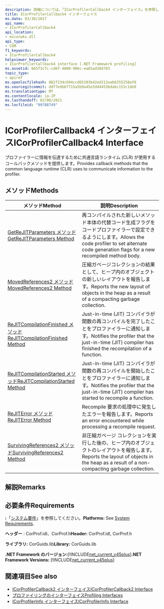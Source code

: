 ```yaml
---
description: 詳細については、「ICorProfilerCallback4 インターフェイス」を参照してください。
title: ICorProfilerCallback4 インターフェイス
ms.date: 03/30/2017
api_name:
- ICorProfilerCallback4
api_location:
- mscorwks.dll
api_type:
- COM
f1_keywords:
- ICorProfilerCallback4
helpviewer_keywords:
- ICorProfilerCallback4 interface [.NET Framework profiling]
ms.assetid: 665f3cfc-cd6f-4880-906c-ea65ad384783
topic_type:
- apiref
ms.openlocfilehash: 882f234cb94ccd65203b42ed213aab6355250af8
ms.sourcegitcommit: ddf7edb67715a5b9a45e3dd44536dabc153c1de0
ms.translationtype: MT
ms.contentlocale: ja-JP
ms.lasthandoff: 02/06/2021
ms.locfileid: "99788749"
---
```

# <a name="icorprofilercallback4-interface"></a><span data-ttu-id="20b52-103">ICorProfilerCallback4 インターフェイス</span><span class="sxs-lookup"><span data-stu-id="20b52-103">ICorProfilerCallback4 Interface</span></span>

<span data-ttu-id="20b52-104">プロファイラーに情報を伝達するために共通言語ランタイム (CLR) が使用するコールバックメソッドを提供します。</span><span class="sxs-lookup"><span data-stu-id="20b52-104">Provides callback methods that the common language runtime (CLR) uses to communicate information to the profiler.</span></span>  
  
## <a name="methods"></a><span data-ttu-id="20b52-105">メソッド</span><span class="sxs-lookup"><span data-stu-id="20b52-105">Methods</span></span>  
  
|<span data-ttu-id="20b52-106">メソッド</span><span class="sxs-lookup"><span data-stu-id="20b52-106">Method</span></span>|<span data-ttu-id="20b52-107">説明</span><span class="sxs-lookup"><span data-stu-id="20b52-107">Description</span></span>|  
|------------|-----------------|  
|[<span data-ttu-id="20b52-108">GetReJITParameters メソッド</span><span class="sxs-lookup"><span data-stu-id="20b52-108">GetReJITParameters Method</span></span>](icorprofilercallback4-getrejitparameters-method.md)|<span data-ttu-id="20b52-109">再コンパイルされた新しいメソッド本体の代替コード生成フラグをコードプロファイラーで設定できるようにします。</span><span class="sxs-lookup"><span data-stu-id="20b52-109">Allows the code profiler to set alternate code generation flags for a new recompiled method body.</span></span>|  
|[<span data-ttu-id="20b52-110">MovedReferences2 メソッド</span><span class="sxs-lookup"><span data-stu-id="20b52-110">MovedReferences2 Method</span></span>](icorprofilercallback4-movedreferences2-method.md)|<span data-ttu-id="20b52-111">圧縮ガベージコレクションの結果として、ヒープ内のオブジェクトの新しいレイアウトを報告します。</span><span class="sxs-lookup"><span data-stu-id="20b52-111">Reports the new layout of objects in the heap as a result of a compacting garbage collection.</span></span>|  
|[<span data-ttu-id="20b52-112">ReJITCompilationFinished メソッド</span><span class="sxs-lookup"><span data-stu-id="20b52-112">ReJITCompilationFinished Method</span></span>](icorprofilercallback4-rejitcompilationfinished-method.md)|<span data-ttu-id="20b52-113">Just-in-time (JIT) コンパイラが関数の再コンパイルを完了したことをプロファイラーに通知します。</span><span class="sxs-lookup"><span data-stu-id="20b52-113">Notifies the profiler that the just-in-time (JIT) compiler has finished the recompilation of a function.</span></span>|  
|[<span data-ttu-id="20b52-114">ReJITCompilationStarted メソッド</span><span class="sxs-lookup"><span data-stu-id="20b52-114">ReJITCompilationStarted Method</span></span>](icorprofilercallback4-rejitcompilationstarted-method.md)|<span data-ttu-id="20b52-115">Just-in-time (JIT) コンパイラが関数の再コンパイルを開始したことをプロファイラーに通知します。</span><span class="sxs-lookup"><span data-stu-id="20b52-115">Notifies the profiler that the just-in-time (JIT) compiler has started to recompile a function.</span></span>|  
|[<span data-ttu-id="20b52-116">ReJITError メソッド</span><span class="sxs-lookup"><span data-stu-id="20b52-116">ReJITError Method</span></span>](icorprofilercallback4-rejiterror-method.md)|<span data-ttu-id="20b52-117">Recompile 要求の処理中に発生したエラーを報告します。</span><span class="sxs-lookup"><span data-stu-id="20b52-117">Reports an error encountered while processing a recompile request.</span></span>|  
|[<span data-ttu-id="20b52-118">SurvivingReferences2 メソッド</span><span class="sxs-lookup"><span data-stu-id="20b52-118">SurvivingReferences2 Method</span></span>](icorprofilercallback4-survivingreferences2-method.md)|<span data-ttu-id="20b52-119">非圧縮ガベージ コレクションを実行した後の、ヒープ内のオブジェクトのレイアウトを報告します。</span><span class="sxs-lookup"><span data-stu-id="20b52-119">Reports the layout of objects in the heap as a result of a non-compacting garbage collection.</span></span>|  
  
## <a name="remarks"></a><span data-ttu-id="20b52-120">解説</span><span class="sxs-lookup"><span data-stu-id="20b52-120">Remarks</span></span>  
  
## <a name="requirements"></a><span data-ttu-id="20b52-121">必要条件</span><span class="sxs-lookup"><span data-stu-id="20b52-121">Requirements</span></span>  

 <span data-ttu-id="20b52-122">**:**「[システム要件](../../get-started/system-requirements.md)」を参照してください。</span><span class="sxs-lookup"><span data-stu-id="20b52-122">**Platforms:** See [System Requirements](../../get-started/system-requirements.md).</span></span>  
  
 <span data-ttu-id="20b52-123">**ヘッダー** : CorProf.idl、CorProf.h</span><span class="sxs-lookup"><span data-stu-id="20b52-123">**Header:** CorProf.idl, CorProf.h</span></span>  
  
 <span data-ttu-id="20b52-124">**ライブラリ:** CorGuids.lib</span><span class="sxs-lookup"><span data-stu-id="20b52-124">**Library:** CorGuids.lib</span></span>  
  
 <span data-ttu-id="20b52-125">**.NET Framework のバージョン:**[!INCLUDE[net_current_v45plus](../../../../includes/net-current-v45plus-md.md)]</span><span class="sxs-lookup"><span data-stu-id="20b52-125">**.NET Framework Versions:** [!INCLUDE[net_current_v45plus](../../../../includes/net-current-v45plus-md.md)]</span></span>  
  
## <a name="see-also"></a><span data-ttu-id="20b52-126">関連項目</span><span class="sxs-lookup"><span data-stu-id="20b52-126">See also</span></span>

- [<span data-ttu-id="20b52-127">ICorProfilerCallback2 インターフェイス</span><span class="sxs-lookup"><span data-stu-id="20b52-127">ICorProfilerCallback2 Interface</span></span>](icorprofilercallback2-interface.md)
- [<span data-ttu-id="20b52-128">プロファイリングのインターフェイス</span><span class="sxs-lookup"><span data-stu-id="20b52-128">Profiling Interfaces</span></span>](profiling-interfaces.md)
- [<span data-ttu-id="20b52-129">ICorProfilerInfo インターフェイス</span><span class="sxs-lookup"><span data-stu-id="20b52-129">ICorProfilerInfo Interface</span></span>](icorprofilerinfo-interface.md)
